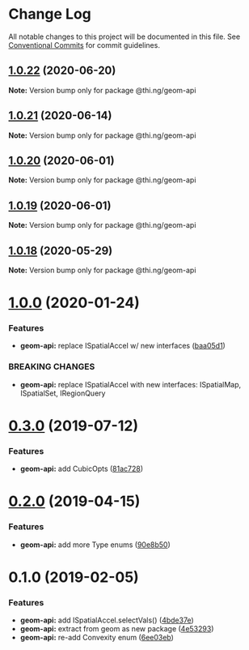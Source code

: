 # Change Log

All notable changes to this project will be documented in this file.
See [Conventional Commits](https://conventionalcommits.org) for commit guidelines.

## [1.0.22](https://github.com/thi-ng/umbrella/compare/@thi.ng/geom-api@1.0.21...@thi.ng/geom-api@1.0.22) (2020-06-20)

**Note:** Version bump only for package @thi.ng/geom-api





## [1.0.21](https://github.com/thi-ng/umbrella/compare/@thi.ng/geom-api@1.0.20...@thi.ng/geom-api@1.0.21) (2020-06-14)

**Note:** Version bump only for package @thi.ng/geom-api





## [1.0.20](https://github.com/thi-ng/umbrella/compare/@thi.ng/geom-api@1.0.19...@thi.ng/geom-api@1.0.20) (2020-06-01)

**Note:** Version bump only for package @thi.ng/geom-api





## [1.0.19](https://github.com/thi-ng/umbrella/compare/@thi.ng/geom-api@1.0.18...@thi.ng/geom-api@1.0.19) (2020-06-01)

**Note:** Version bump only for package @thi.ng/geom-api





## [1.0.18](https://github.com/thi-ng/umbrella/compare/@thi.ng/geom-api@1.0.17...@thi.ng/geom-api@1.0.18) (2020-05-29)

**Note:** Version bump only for package @thi.ng/geom-api





# [1.0.0](https://github.com/thi-ng/umbrella/compare/@thi.ng/geom-api@0.3.8...@thi.ng/geom-api@1.0.0) (2020-01-24)

### Features

* **geom-api:** replace ISpatialAccel w/ new interfaces ([baa05d1](https://github.com/thi-ng/umbrella/commit/baa05d1908a940115690cb3d1dd403173061d63a))

### BREAKING CHANGES

* **geom-api:** replace ISpatialAccel with new interfaces:
ISpatialMap, ISpatialSet, IRegionQuery

# [0.3.0](https://github.com/thi-ng/umbrella/compare/@thi.ng/geom-api@0.2.5...@thi.ng/geom-api@0.3.0) (2019-07-12)

### Features

* **geom-api:** add CubicOpts ([81ac728](https://github.com/thi-ng/umbrella/commit/81ac728))

# [0.2.0](https://github.com/thi-ng/umbrella/compare/@thi.ng/geom-api@0.1.12...@thi.ng/geom-api@0.2.0) (2019-04-15)

### Features

* **geom-api:** add more Type enums ([90e8b50](https://github.com/thi-ng/umbrella/commit/90e8b50))

# 0.1.0 (2019-02-05)

### Features

* **geom-api:** add ISpatialAccel.selectVals() ([4bde37e](https://github.com/thi-ng/umbrella/commit/4bde37e))
* **geom-api:** extract from geom as new package ([4e53293](https://github.com/thi-ng/umbrella/commit/4e53293))
* **geom-api:** re-add Convexity enum ([6ee03eb](https://github.com/thi-ng/umbrella/commit/6ee03eb))
